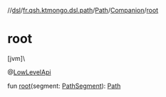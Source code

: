 //[dsl](../../../../index.md)/[fr.qsh.ktmongo.dsl.path](../../index.md)/[Path](../index.md)/[Companion](index.md)/[root](root.md)

# root

[jvm]\

@[LowLevelApi](../../../fr.qsh.ktmongo.dsl/-low-level-api/index.md)

fun [root](root.md)(segment: [PathSegment](../../-path-segment/index.md)): [Path](../index.md)
